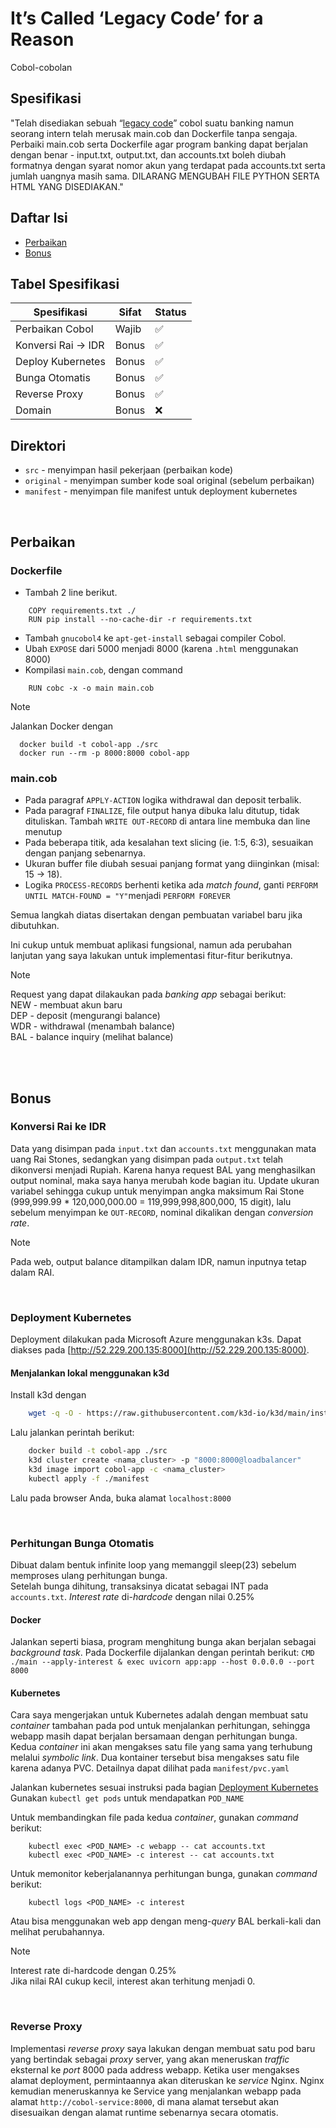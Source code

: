 # It’s Called ‘Legacy Code’ for a Reason
Cobol-cobolan

## Spesifikasi
"Telah disediakan sebuah “[legacy code](https://drive.google.com/file/d/1sbb-t_i58x8zHaV5B-3ukWrgpWrqjej0/view?usp=sharing)” cobol suatu banking namun seorang intern telah merusak main.cob dan Dockerfile tanpa sengaja. Perbaiki main.cob serta Dockerfile agar program banking dapat berjalan dengan benar - input.txt, output.txt, dan accounts.txt boleh diubah formatnya dengan syarat nomor akun yang terdapat pada accounts.txt serta jumlah uangnya masih sama. DILARANG MENGUBAH FILE PYTHON SERTA HTML YANG DISEDIAKAN."

## Daftar Isi
- [Perbaikan](#perbaikan)
- [Bonus](#bonus)

## Tabel Spesifikasi
| Spesifikasi          | Sifat | Status |
| -------------------- | ----- | ------ |
| Perbaikan Cobol      | Wajib | ✅ |
| Konversi Rai -> IDR  | Bonus | ✅|
| Deploy Kubernetes       | Bonus | ✅ |
| Bunga Otomatis        | Bonus | ✅ |
| Reverse Proxy       | Bonus | ✅ |
| Domain     | Bonus | ❌ |


## Direktori
- `src` - menyimpan hasil pekerjaan (perbaikan kode)
- `original` - menyimpan sumber kode soal original (sebelum perbaikan)
- `manifest` - menyimpan file manifest untuk deployment kubernetes

<br>

## Perbaikan
### Dockerfile
- Tambah 2 line berikut.
```
    COPY requirements.txt ./
    RUN pip install --no-cache-dir -r requirements.txt
```
-  Tambah `gnucobol4` ke `apt-get-install` sebagai compiler Cobol.
- Ubah `EXPOSE` dari 5000 menjadi 8000 (karena `.html` menggunakan 8000)
- Kompilasi `main.cob`, dengan command
```
    RUN cobc -x -o main main.cob
```

>[!note]
> Jalankan Docker dengan
>```
>   docker build -t cobol-app ./src
>   docker run --rm -p 8000:8000 cobol-app
>```

### main.cob
- Pada paragraf `APPLY-ACTION` logika withdrawal dan deposit terbalik.
- Pada paragraf `FINALIZE`, file output hanya dibuka lalu ditutup, tidak dituliskan. Tambah `WRITE OUT-RECORD` di antara line membuka dan line menutup
- Pada beberapa titik, ada kesalahan text slicing (ie. 1:5, 6:3), sesuaikan dengan panjang sebenarnya.
- Ukuran buffer file diubah sesuai panjang format yang diinginkan (misal: 15 -> 18).
- Logika `PROCESS-RECORDS` berhenti ketika ada *match found*, ganti `PERFORM UNTIL MATCH-FOUND = "Y"`menjadi `PERFORM FOREVER`

Semua langkah diatas disertakan dengan pembuatan variabel baru jika dibutuhkan.

Ini cukup untuk membuat aplikasi fungsional, namun ada perubahan lanjutan yang saya lakukan untuk implementasi fitur-fitur berikutnya.

>[!note]
> Request yang dapat dilakaukan pada *banking app* sebagai berikut: <br>
>NEW - membuat akun baru <br>
>DEP - deposit (mengurangi balance) <br>
>WDR - withdrawal (menambah balance) <br>
>BAL - balance inquiry (melihat balance) <br>

<br>
<br>

## Bonus
### Konversi Rai ke IDR
Data yang disimpan pada `input.txt` dan `accounts.txt` menggunakan mata uang Rai Stones, sedangkan yang disimpan pada `output.txt` telah dikonversi menjadi Rupiah. Karena hanya request BAL yang menghasilkan output nominal, maka saya hanya merubah kode bagian itu. Update ukuran variabel sehingga cukup untuk menyimpan angka maksimum Rai Stone (999,999.99 * 120,000,000.00 = 119,999,998,800,000, 15 digit),  lalu sebelum menyimpan ke `OUT-RECORD`, nominal dikalikan dengan *conversion rate*.

>[!note]
>Pada web, output balance ditampilkan dalam IDR, namun inputnya tetap dalam RAI.

<br>

### Deployment Kubernetes
Deployment dilakukan pada Microsoft Azure menggunakan k3s. 
Dapat diakses pada [http://52.229.200.135:8000](http://52.229.200.135:8000).


#### Menjalankan lokal menggunakan k3d <br>
Install k3d dengan
```bash
    wget -q -O - https://raw.githubusercontent.com/k3d-io/k3d/main/install.sh | bash
```

Lalu jalankan perintah berikut:
```bash
    docker build -t cobol-app ./src
    k3d cluster create <nama_cluster> -p "8000:8000@loadbalancer"
    k3d image import cobol-app -c <nama_cluster>
    kubectl apply -f ./manifest
```

Lalu pada browser Anda, buka alamat `localhost:8000`


<br>

### Perhitungan Bunga Otomatis
Dibuat dalam bentuk infinite loop yang memanggil sleep(23) sebelum memproses ulang perhitungan bunga. <br>
Setelah bunga dihitung, transaksinya dicatat sebagai INT pada `accounts.txt`. *Interest rate* di-*hardcode* dengan nilai 0.25%

#### Docker
Jalankan seperti biasa, program menghitung bunga akan berjalan sebagai *background task*. Pada Dockerfile dijalankan dengan perintah berikut:
`CMD  ./main --apply-interest & exec uvicorn app:app --host 0.0.0.0 --port 8000` 

#### Kubernetes
Cara saya mengerjakan untuk Kubernetes adalah dengan membuat satu *container* tambahan pada pod untuk menjalankan perhitungan, sehingga webapp masih dapat berjalan bersamaan dengan perhitungan bunga. Kedua *container* ini akan mengakses satu file yang sama yang terhubung melalui *symbolic link*. Dua kontainer tersebut bisa mengakses satu file karena adanya PVC. Detailnya dapat dilihat pada `manifest/pvc.yaml` 

Jalankan kubernetes sesuai instruksi pada bagian [Deployment Kubernetes](#deployment-kubernetes) <br>
Gunakan `kubectl get pods` untuk mendapatkan `POD_NAME` 

Untuk membandingkan file pada kedua *container*, gunakan *command* berikut:
```
    kubectl exec <POD_NAME> -c webapp -- cat accounts.txt
    kubectl exec <POD_NAME> -c interest -- cat accounts.txt
```
Untuk memonitor keberjalanannya perhitungan bunga, gunakan *command* berikut:
```
    kubectl logs <POD_NAME> -c interest
```

Atau bisa menggunakan web app dengan meng-*query* BAL berkali-kali dan melihat perubahannya.


>[!note]
> Interest rate di-hardcode dengan 0.25% <br>
>Jika nilai RAI cukup kecil, interest akan terhitung menjadi 0.


<br>


### Reverse Proxy 
Implementasi *reverse proxy* saya lakukan dengan membuat satu pod baru yang bertindak sebagai *proxy* server, yang akan meneruskan *traffic* eksternal ke *port* 8000 pada address webapp. Ketika user mengakses alamat deployment, permintaannya akan diteruskan ke *service* Nginx. Nginx kemudian meneruskannya ke Service yang menjalankan webapp pada alamat `http://cobol-service:8000`, di mana alamat tersebut akan disesuaikan dengan alamat runtime sebenarnya secara otomatis.